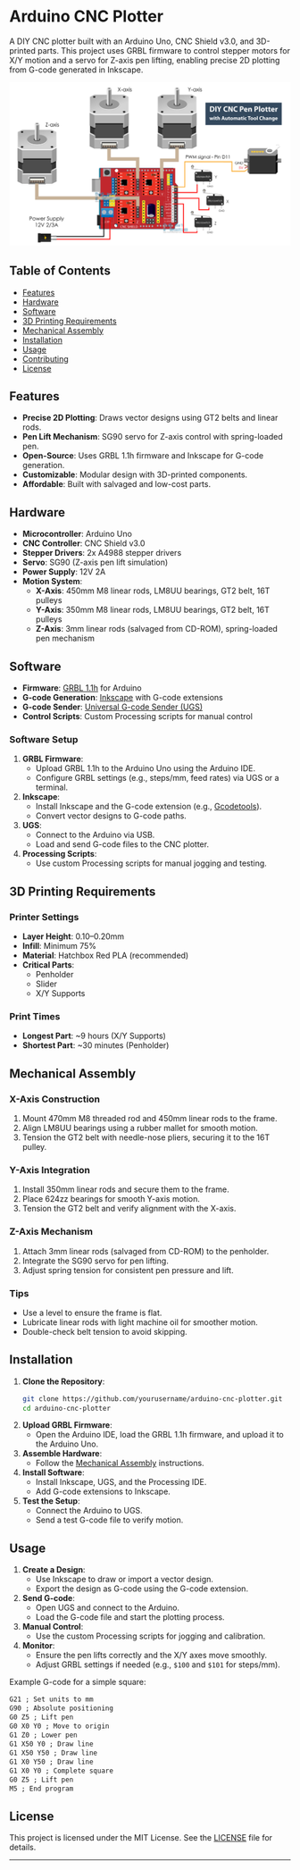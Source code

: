 # Arduino CNC Plotter

A DIY CNC plotter built with an Arduino Uno, CNC Shield v3.0, and 3D-printed parts. This project uses GRBL firmware to control stepper motors for X/Y motion and a servo for Z-axis pen lifting, enabling precise 2D plotting from G-code generated in Inkscape.

![CNC Plotter](Images/DIY-CNC-Pen-Plotter-Circuit-Diagram.png) <!-- Replace with your actual image path -->

## Table of Contents
- [Features](#features)
- [Hardware](#hardware)
- [Software](#software)
- [3D Printing Requirements](#3d-printing-requirements)
- [Mechanical Assembly](#mechanical-assembly)
- [Installation](#installation)
- [Usage](#usage)
- [Contributing](#contributing)
- [License](#license)

## Features
- **Precise 2D Plotting**: Draws vector designs using GT2 belts and linear rods.
- **Pen Lift Mechanism**: SG90 servo for Z-axis control with spring-loaded pen.
- **Open-Source**: Uses GRBL 1.1h firmware and Inkscape for G-code generation.
- **Customizable**: Modular design with 3D-printed components.
- **Affordable**: Built with salvaged and low-cost parts.

## Hardware
- **Microcontroller**: Arduino Uno
- **CNC Controller**: CNC Shield v3.0
- **Stepper Drivers**: 2x A4988 stepper drivers
- **Servo**: SG90 (Z-axis pen lift simulation)
- **Power Supply**: 12V 2A
- **Motion System**:
  - **X-Axis**: 450mm M8 linear rods, LM8UU bearings, GT2 belt, 16T pulleys
  - **Y-Axis**: 350mm M8 linear rods, LM8UU bearings, GT2 belt, 16T pulleys
  - **Z-Axis**: 3mm linear rods (salvaged from CD-ROM), spring-loaded pen mechanism

## Software
- **Firmware**: [GRBL 1.1h](https://github.com/gnea/grbl) for Arduino
- **G-code Generation**: [Inkscape](https://inkscape.org/) with G-code extensions
- **G-code Sender**: [Universal G-code Sender (UGS)](https://winder.github.io/ugs_website/)
- **Control Scripts**: Custom Processing scripts for manual control

### Software Setup
1. **GRBL Firmware**:
   - Upload GRBL 1.1h to the Arduino Uno using the Arduino IDE.
   - Configure GRBL settings (e.g., steps/mm, feed rates) via UGS or a terminal.
2. **Inkscape**:
   - Install Inkscape and the G-code extension (e.g., [Gcodetools](https://github.com/cnc-club/gcodetools)).
   - Convert vector designs to G-code paths.
3. **UGS**:
   - Connect to the Arduino via USB.
   - Load and send G-code files to the CNC plotter.
4. **Processing Scripts**:
   - Use custom Processing scripts for manual jogging and testing.

## 3D Printing Requirements
### Printer Settings
- **Layer Height**: 0.10–0.20mm
- **Infill**: Minimum 75%
- **Material**: Hatchbox Red PLA (recommended)
- **Critical Parts**:
  - Penholder
  - Slider
  - X/Y Supports

### Print Times
- **Longest Part**: ~9 hours (X/Y Supports)
- **Shortest Part**: ~30 minutes (Penholder)


## Mechanical Assembly
### X-Axis Construction
1. Mount 470mm M8 threaded rod and 450mm linear rods to the frame.
2. Align LM8UU bearings using a rubber mallet for smooth motion.
3. Tension the GT2 belt with needle-nose pliers, securing it to the 16T pulley.

### Y-Axis Integration
1. Install 350mm linear rods and secure them to the frame.
2. Place 624zz bearings for smooth Y-axis motion.
3. Tension the GT2 belt and verify alignment with the X-axis.

### Z-Axis Mechanism
1. Attach 3mm linear rods (salvaged from CD-ROM) to the penholder.
2. Integrate the SG90 servo for pen lifting.
3. Adjust spring tension for consistent pen pressure and lift.

### Tips
- Use a level to ensure the frame is flat.
- Lubricate linear rods with light machine oil for smoother motion.
- Double-check belt tension to avoid skipping.

## Installation
1. **Clone the Repository**:
   ```bash
   git clone https://github.com/yourusername/arduino-cnc-plotter.git
   cd arduino-cnc-plotter
   ```
2. **Upload GRBL Firmware**:
   - Open the Arduino IDE, load the GRBL 1.1h firmware, and upload it to the Arduino Uno.
3. **Assemble Hardware**:
   - Follow the [Mechanical Assembly](#mechanical-assembly) instructions.
4. **Install Software**:
   - Install Inkscape, UGS, and the Processing IDE.
   - Add G-code extensions to Inkscape.
5. **Test the Setup**:
   - Connect the Arduino to UGS.
   - Send a test G-code file to verify motion.

## Usage
1. **Create a Design**:
   - Use Inkscape to draw or import a vector design.
   - Export the design as G-code using the G-code extension.
2. **Send G-code**:
   - Open UGS and connect to the Arduino.
   - Load the G-code file and start the plotting process.
3. **Manual Control**:
   - Use the custom Processing scripts for jogging and calibration.
4. **Monitor**:
   - Ensure the pen lifts correctly and the X/Y axes move smoothly.
   - Adjust GRBL settings if needed (e.g., `$100` and `$101` for steps/mm).

Example G-code for a simple square:
```gcode
G21 ; Set units to mm
G90 ; Absolute positioning
G0 Z5 ; Lift pen
G0 X0 Y0 ; Move to origin
G1 Z0 ; Lower pen
G1 X50 Y0 ; Draw line
G1 X50 Y50 ; Draw line
G1 X0 Y50 ; Draw line
G1 X0 Y0 ; Complete square
G0 Z5 ; Lift pen
M5 ; End program
```



## License
This project is licensed under the MIT License. See the [LICENSE](LICENSE) file for details.

---

